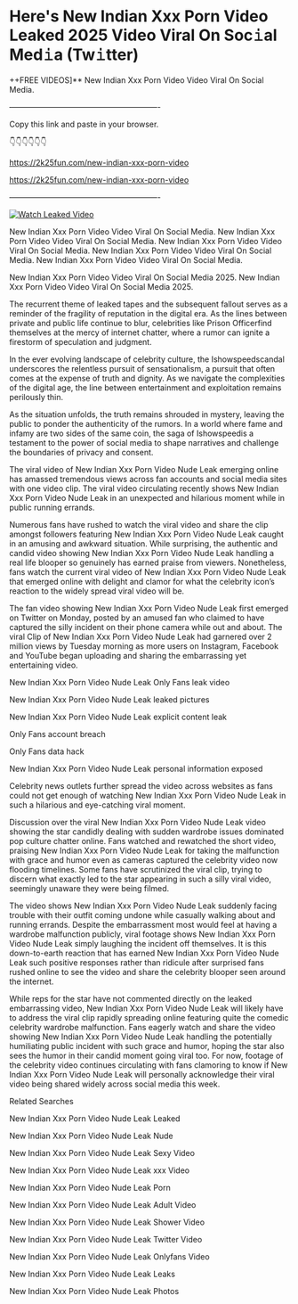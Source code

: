 # Here's New Indian Xxx Porn Video Leaked 2025 Video Viral On Soc𝚒al Med𝚒a (Tw𝚒tter)

++FREE VIDEOS]** New Indian Xxx Porn Video Video Viral On Social Media.

———————————————————-

Copy this link and paste in your browser.

👇👇👇👇👇👇

https://2k25fun.com/new-indian-xxx-porn-video

https://2k25fun.com/new-indian-xxx-porn-video

———————————————————-

[![Watch Leaked Video](https://miro.medium.com/v2/resize:fit:828/format:webp/1*cilzJN44JGOrTw9NJCrNHA.gif "Watch Leaked Video")](https://2k25fun.com/new-indian-xxx-porn-video)

New Indian Xxx Porn Video Video Viral On Social Media. New Indian Xxx Porn Video Video Viral On Social Media. New Indian Xxx Porn Video Video Viral On Social Media. New Indian Xxx Porn Video Video Viral On Social Media. New Indian Xxx Porn Video Video Viral On Social Media.

New Indian Xxx Porn Video Video Viral On Social Media 2025. New Indian Xxx Porn Video Video Viral On Social Media 2025.

The recurrent theme of leaked tapes and the subsequent fallout serves as a reminder of the fragility of reputation in the digital era. As the lines between private and public life continue to blur, celebrities like Prison Officerfind themselves at the mercy of internet chatter, where a rumor can ignite a firestorm of speculation and judgment.

In the ever evolving landscape of celebrity culture, the Ishowspeedscandal underscores the relentless pursuit of sensationalism, a pursuit that often comes at the expense of truth and dignity. As we navigate the complexities of the digital age, the line between entertainment and exploitation remains perilously thin.

As the situation unfolds, the truth remains shrouded in mystery, leaving the public to ponder the authenticity of the rumors. In a world where fame and infamy are two sides of the same coin, the saga of Ishowspeedis a testament to the power of social media to shape narratives and challenge the boundaries of privacy and consent.

The viral video of New Indian Xxx Porn Video Nude Leak emerging online has amassed tremendous views across fan accounts and social media sites with one video clip. The viral video circulating recently shows New Indian Xxx Porn Video Nude Leak in an unexpected and hilarious moment while in public running errands.

Numerous fans have rushed to watch the viral video and share the clip amongst followers featuring New Indian Xxx Porn Video Nude Leak caught in an amusing and awkward situation. While surprising, the authentic and candid video showing New Indian Xxx Porn Video Nude Leak handling a real life blooper so genuinely has earned praise from viewers. Nonetheless, fans watch the current viral video of New Indian Xxx Porn Video Nude Leak that emerged online with delight and clamor for what the celebrity icon’s reaction to the widely spread viral video will be.

The fan video showing New Indian Xxx Porn Video Nude Leak first emerged on Twitter on Monday, posted by an amused fan who claimed to have captured the silly incident on their phone camera while out and about. The viral Clip of New Indian Xxx Porn Video Nude Leak had garnered over 2 million views by Tuesday morning as more users on Instagram, Facebook and YouTube began uploading and sharing the embarrassing yet entertaining video.

New Indian Xxx Porn Video Nude Leak Only Fans leak video

New Indian Xxx Porn Video Nude Leak leaked pictures

New Indian Xxx Porn Video Nude Leak explicit content leak

Only Fans account breach

Only Fans data hack

New Indian Xxx Porn Video Nude Leak personal information exposed

Celebrity news outlets further spread the video across websites as fans could not get enough of watching New Indian Xxx Porn Video Nude Leak in such a hilarious and eye-catching viral moment.

Discussion over the viral New Indian Xxx Porn Video Nude Leak video showing the star candidly dealing with sudden wardrobe issues dominated pop culture chatter online. Fans watched and rewatched the short video, praising New Indian Xxx Porn Video Nude Leak for taking the malfunction with grace and humor even as cameras captured the celebrity video now flooding timelines. Some fans have scrutinized the viral clip, trying to discern what exactly led to the star appearing in such a silly viral video, seemingly unaware they were being filmed.

The video shows New Indian Xxx Porn Video Nude Leak suddenly facing trouble with their outfit coming undone while casually walking about and running errands. Despite the embarrassment most would feel at having a wardrobe malfunction publicly, viral footage shows New Indian Xxx Porn Video Nude Leak simply laughing the incident off themselves. It is this down-to-earth reaction that has earned New Indian Xxx Porn Video Nude Leak such positive responses rather than ridicule after surprised fans rushed online to see the video and share the celebrity blooper seen around the internet.

While reps for the star have not commented directly on the leaked embarrassing video, New Indian Xxx Porn Video Nude Leak will likely have to address the viral clip rapidly spreading online featuring quite the comedic celebrity wardrobe malfunction. Fans eagerly watch and share the video showing New Indian Xxx Porn Video Nude Leak handling the potentially humiliating public incident with such grace and humor, hoping the star also sees the humor in their candid moment going viral too. For now, footage of the celebrity video continues circulating with fans clamoring to know if New Indian Xxx Porn Video Nude Leak will personally acknowledge their viral video being shared widely across social media this week.

Related Searches

New Indian Xxx Porn Video Nude Leak Leaked

New Indian Xxx Porn Video Nude Leak Nude

New Indian Xxx Porn Video Nude Leak Sexy Video

New Indian Xxx Porn Video Nude Leak xxx Video

New Indian Xxx Porn Video Nude Leak Porn

New Indian Xxx Porn Video Nude Leak Adult Video

New Indian Xxx Porn Video Nude Leak Shower Video

New Indian Xxx Porn Video Nude Leak Twitter Video

New Indian Xxx Porn Video Nude Leak Onlyfans Video

New Indian Xxx Porn Video Nude Leak Leaks

New Indian Xxx Porn Video Nude Leak Photos